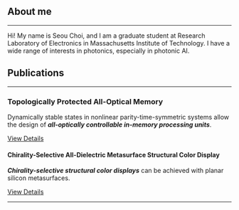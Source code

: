 ## About me

---
Hi! My name is Seou Choi, and I am a graduate student at Research Laboratory of Electronics in Massachusetts Institute of Technology. I have a wide range of interests in photonics, especially in photonic AI.

## Publications

---

### Topologically Protected All-Optical Memory

Dynamically stable states in nonlinear parity-time-symmetric systems allow the design of ***all-optically controllable in-memory processing units***.

[View Details](/Topology)<br/>

#### Chirality-Selective All-Dielectric Metasurface Structural Color Display

***Chirality-selective structural color displays*** can be achieved with planar silicon metasurfaces. 

[View Details](/Metasurface)<br/>


---

